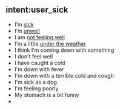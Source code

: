 ## intent:user_sick
- I’m [sick](Mood)
- I’m [unwell](Mood)
- I am [not feeling well](Mood)
- I’m a little [under the weather](Mood)
- I think I'm coming down with something
- I don't feel well
- I have caught a cold
- I'm down with fever
- I'm down with a terrible cold and cough
- I'm sick as a dog
- I'm feeling poorly
- My stomach is a bit funny
- 

